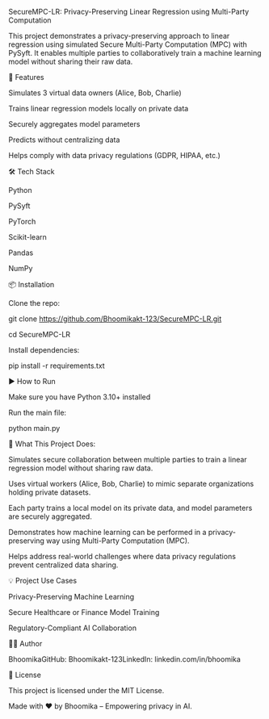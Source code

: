 SecureMPC-LR: Privacy-Preserving Linear Regression using Multi-Party Computation

This project demonstrates a privacy-preserving approach to linear regression using simulated Secure Multi-Party Computation (MPC) with PySyft. It enables multiple parties to collaboratively train a machine learning model without sharing their raw data.

🚀 Features

Simulates 3 virtual data owners (Alice, Bob, Charlie)

Trains linear regression models locally on private data

Securely aggregates model parameters

Predicts without centralizing data

Helps comply with data privacy regulations (GDPR, HIPAA, etc.)

🛠️ Tech Stack

Python

PySyft

PyTorch

Scikit-learn

Pandas

NumPy

📦 Installation

Clone the repo:

git clone https://github.com/Bhoomikakt-123/SecureMPC-LR.git

cd SecureMPC-LR

Install dependencies:

pip install -r requirements.txt

▶️ How to Run

Make sure you have Python 3.10+ installed

Run the main file:

python main.py

📌 What This Project Does:

Simulates secure collaboration between multiple parties to train a linear regression model without sharing raw data.

Uses virtual workers (Alice, Bob, Charlie) to mimic separate organizations holding private datasets.

Each party trains a local model on its private data, and model parameters are securely aggregated.

Demonstrates how machine learning can be performed in a privacy-preserving way using Multi-Party Computation (MPC).

Helps address real-world challenges where data privacy regulations prevent centralized data sharing.

💡 Project Use Cases

Privacy-Preserving Machine Learning

Secure Healthcare or Finance Model Training

Regulatory-Compliant AI Collaboration

👨‍💻 Author

BhoomikaGitHub: Bhoomikakt-123LinkedIn: linkedin.com/in/bhoomika

📜 License

This project is licensed under the MIT License.

Made with ❤️ by Bhoomika – Empowering privacy in AI.

